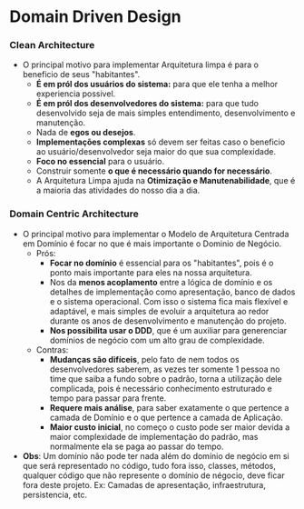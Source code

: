 # Domain Driven Design

### Clean Architecture

- O principal motivo para implementar Arquitetura limpa é para o beneficio de seus "habitantes".
    - **É em pról dos usuários do sistema:** para que ele tenha a melhor experiencia possivel.
    - **É em pról dos desenvolvedores do sistema:** para que tudo desenvolvido seja de mais simples entendimento, desenvolvimento e manutenção.
    - Nada de **egos ou desejos**.
    - **Implementações complexas** só devem ser feitas caso o beneficio ao usuário/desenvolvedor seja maior do que sua complexidade.
    - **Foco no essencial** para o usuário.
    - Construir somente **o que é necessário quando for necessário**.
    - A Arquitetura Limpa ajuda na **Otimização e Manutenabilidade**, que é a maioria das atividades do nosso dia a dia.

### Domain Centric Architecture

- O principal motivo para implementar o Modelo de Arquitetura Centrada em Domínio é focar no que é mais importante o Dominio de Negócio.
    - Prós:
        - **Focar no domínio** é essencial para os "habitantes", pois é o ponto mais importante para eles na nossa arquitetura.
        - Nos da **menos acoplamento** entre a lógica de domínio e os detalhes de implementação como apresentação, banco de dados e o sistema operacional. Com isso o sistema fica mais flexível e adaptável, e mais simples de evoluir a arquitetura ao redor durante os anos de desenvolvimento e manutenção do projeto.
        - **Nos possibilita usar o DDD**, que é um auxiliar para generenciar domínios de negócio com um alto grau de complexidade.
    - Contras:
        - **Mudanças são difíceis**, pelo fato de nem todos os desenvolvedores saberem, as vezes ter somente 1 pessoa no time que saiba a fundo sobre o padrão, torna a utilização dele complicada, pois é necessário conhecimento estruturado e tempo para passar para frente.
        - **Requere mais análise**, para saber exatamente o que pertence a camada de Domínio e o que pertence a camada de Aplicação.
        - **Maior custo inicial**, no começo o custo pode ser maior devida a maior complexidade de implementação do padrão, mas normalmente ela se paga ao passar do tempo.
- **Obs**: Um domínio não pode ter nada além do domínio de negócio em si que será representado no código, tudo fora isso, classes, métodos, qualquer código que não represente o domínio de négocio, deve ficar fora deste projeto.
    Ex: Camadas de apresentação, infraestrutura, persistencia, etc.
